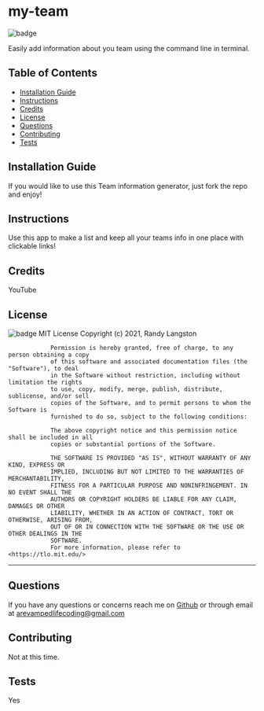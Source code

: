 # my-team

![badge](https://img.shields.io/badge/License-MIT-brightgreen)

Easily add information about you team using the command line in terminal.

## Table of Contents

- [Installation Guide](#installation)
- [Instructions](#instructions)
- [Credits](#credits)
- [License](#license)
- [Questions](#questions)
- [Contributing](#contributing)
- [Tests](#tests)

## Installation Guide

If you would like to use this Team information generator, just fork the repo and enjoy!

## Instructions

Use this app to make a list and keep all your teams info in one place with clickable links!

## Credits

YouTube

## License

![badge](https://img.shields.io/badge/License-MIT-brightgreen)
MIT License
Copyright (c) 2021, Randy Langston

                Permission is hereby granted, free of charge, to any person obtaining a copy
                of this software and associated documentation files (the "Software"), to deal
                in the Software without restriction, including without limitation the rights
                to use, copy, modify, merge, publish, distribute, sublicense, and/or sell
                copies of the Software, and to permit persons to whom the Software is
                furnished to do so, subject to the following conditions:

                The above copyright notice and this permission notice shall be included in all
                copies or substantial portions of the Software.

                THE SOFTWARE IS PROVIDED "AS IS", WITHOUT WARRANTY OF ANY KIND, EXPRESS OR
                IMPLIED, INCLUDING BUT NOT LIMITED TO THE WARRANTIES OF MERCHANTABILITY,
                FITNESS FOR A PARTICULAR PURPOSE AND NONINFRINGEMENT. IN NO EVENT SHALL THE
                AUTHORS OR COPYRIGHT HOLDERS BE LIABLE FOR ANY CLAIM, DAMAGES OR OTHER
                LIABILITY, WHETHER IN AN ACTION OF CONTRACT, TORT OR OTHERWISE, ARISING FROM,
                OUT OF OR IN CONNECTION WITH THE SOFTWARE OR THE USE OR OTHER DEALINGS IN THE
                SOFTWARE.
                For more information, please refer to <https://tlo.mit.edu/>

---

## Questions

If you have any questions or concerns reach me on [Github](https://github.com/ARevampedLifeCoding) or through email at <arevampedlifecoding@gmail.com>

## Contributing

Not at this time.

## Tests

Yes
